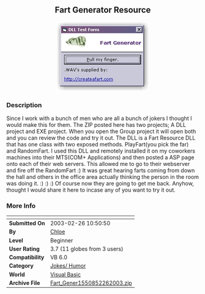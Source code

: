 ﻿<div align="center">

## Fart Generator Resource

<img src="PIC20032261051388515.jpg">
</div>

### Description

Since I work with a bunch of men who are all a bunch of jokers I thought I would make this for them. The ZIP posted here has two projects; A DLL project and EXE project. When you open the Group project it will open both and you can review the code and try it out. The DLL is a Fart Resource DLL that has one class with two exposed methods. PlayFart(you pick the far) and RandomFart. I used this DLL and remotely installed it on my coworkers machines into their MTS(COM+ Applications) and then posted a ASP page onto each of their web servers. This allowed me to go to their webserver and fire off the RandomFart :) It was great hearing farts coming from down the hall and others in the office area actually thinking the person in the room was doing it.  :) :) :) Of course now they are going to get me back. Anyhow, thought I would share it here to incase any of you want to try it out.
 
### More Info
 


<span>             |<span>
---                |---
**Submitted On**   |2003-02-26 10:50:50
**By**             |[Chloe](https://github.com/Planet-Source-Code/PSCIndex/blob/master/ByAuthor/chloe.md)
**Level**          |Beginner
**User Rating**    |3.7 (11 globes from 3 users)
**Compatibility**  |VB 6\.0
**Category**       |[Jokes/ Humor](https://github.com/Planet-Source-Code/PSCIndex/blob/master/ByCategory/jokes-humor__1-40.md)
**World**          |[Visual Basic](https://github.com/Planet-Source-Code/PSCIndex/blob/master/ByWorld/visual-basic.md)
**Archive File**   |[Fart\_Gener1550852262003\.zip](https://github.com/Planet-Source-Code/chloe-fart-generator-resource__1-43572/archive/master.zip)








